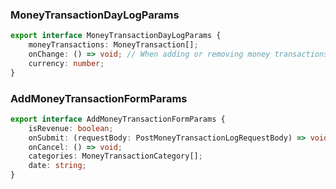 ### MoneyTransactionDayLogParams

```ts
export interface MoneyTransactionDayLogParams {
	moneyTransactions: MoneyTransaction[];
	onChange: () => void; // When adding or removing money transactions, modify the state's values
	currency: number;
}
```

### AddMoneyTransactionFormParams

```ts
export interface AddMoneyTransactionFormParams {
	isRevenue: boolean;
	onSubmit: (requestBody: PostMoneyTransactionLogRequestBody) => void;
	onCancel: () => void;
	categories: MoneyTransactionCategory[];
	date: string;
}
```
